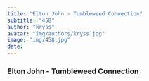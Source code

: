 ```yaml
---
title: "Elton John - Tumbleweed Connection"
subtitle: "458"
author: "kryss"
avatar: "img/authors/kryss.jpg"
image: "img/458.jpg"
date:
---
```


### Elton John - Tumbleweed Connection
